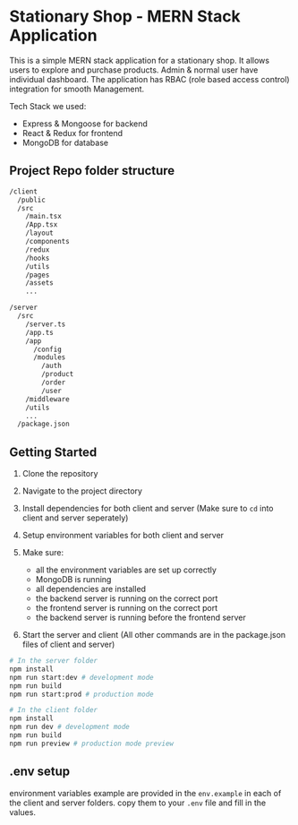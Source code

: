 # Stationary Shop - MERN Stack Application

This is a simple MERN stack application for a stationary shop. It allows users to explore and purchase products. Admin & normal user have individual dashboard. The application has RBAC (role based access control) integration for smooth Management.

Tech Stack we used: 
- Express & Mongoose for backend
- React & Redux for frontend
- MongoDB for database


## Project Repo folder structure

```bash
/client
  /public
  /src
    /main.tsx
    /App.tsx
    /layout
    /components
    /redux
    /hooks
    /utils
    /pages
    /assets
    ...

/server
  /src
    /server.ts
    /app.ts
    /app
      /config
      /modules
        /auth
        /product
        /order
        /user
    /middleware
    /utils
    ...
  /package.json

```

## Getting Started
1. Clone the repository
2. Navigate to the project directory
3. Install dependencies for both client and server (Make sure to `cd` into client and server seperately)
4. Setup environment variables for both client and server
6. Make sure: 
    - all the environment variables are set up correctly
    - MongoDB is running
    - all dependencies are installed
    - the backend server is running on the correct port
    - the frontend server is running on the correct port
    - the backend server is running before the frontend server

5. Start the server and client (All other commands are in the package.json files of client and server)

```bash
# In the server folder
npm install
npm run start:dev # development mode 
npm run build
npm run start:prod # production mode 

# In the client folder
npm install
npm run dev # development mode
npm run build
npm run preview # production mode preview
```


## .env setup
environment variables example are provided in the `env.example` in each of the client and server folders. copy them to your `.env` file and fill in the values.

